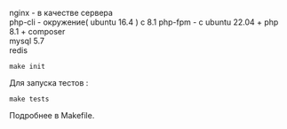 
nginx - в качестве сервера  
php-cli - окружение( ubuntu 16.4 ) c 8.1
php-fpm - с ubuntu 22.04 + php 8.1 + composer   
mysql 5.7   
redis 
```
make init
```
Для запуска тестов :
```
make tests 
```

Подробнее в Makefile.


